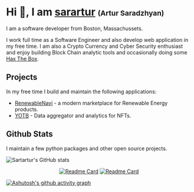 # Hi :wave:, I am [sarartur](https://github.com/sarartur) <span style="font-size:1.2rem">(Artur Saradzhyan)</span>

I am a software developer from Boston, Massachussets.

I work full time as a Software Engineer and also develop web application in my free time. I am also a Crypto Currency and Cyber Security enthusiast and enjoy building Block Chain analytic tools and occasionally doing some [Hax The Box](https://app.hackthebox.com/users/354140).

## Projects
In my free time I build and maintain the following applications:
- [RenewableNavi](https://renewablenavi.com/) - a modern marketplace for Renewable Energy products.
- [YOTB](https://yotb.io/collections/categories/banners) - Data aggregator and analytics for NFTs.
 
## Github Stats

I maintain a few python packages and other open source projects.

![Sartartur's GitHub stats](https://github-readme-stats.vercel.app/api?username=sarartur&show_icons=true&theme=onedark&count_private=true&hide=prs,issues,contribs)

<div width="100%" align="center" dir="auto">

[![Readme Card](https://github-readme-stats.vercel.app/api/pin/?username=sarartur&repo=chess.com&theme=onedark)](https://github.com/anuraghazra/github-readme-stats) [![Readme Card](https://github-readme-stats.vercel.app/api/pin/?username=CultCornholio&repo=solenya&theme=onedark)](https://github.com/anuraghazra/github-readme-stats)
       
</div>

[![Ashutosh's github activity graph](https://activity-graph.herokuapp.com/graph?username=sarartur&custom_title=Activity&theme=one-dark)](https://github.com/ashutosh00710/github-readme-activity-graph)


